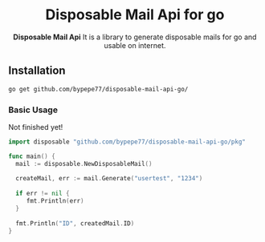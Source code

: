 <div align="center">
 <h1>Disposable Mail Api for go</h1>
    <span><strong>Disposable Mail Api</strong> It is a library to generate disposable mails for go and usable on internet.</span><br />
</div>

## Installation
```bash
go get github.com/bypepe77/disposable-mail-api-go/
```
### Basic Usage

Not finished yet!

```go
import disposable "github.com/bypepe77/disposable-mail-api-go/pkg"

func main() {
  mail := disposable.NewDisposableMail()
  
  createMail, err := mail.Generate("usertest", "1234")
  
  if err != nil {
     fmt.Println(err)
  }
  
  fmt.Println("ID", createdMail.ID)
}

```
